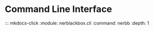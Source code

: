 # Command Line Interface

::: mkdocs-click 
    :module: nerblackbox.cli
    :command: nerbb 
    :depth: 1

